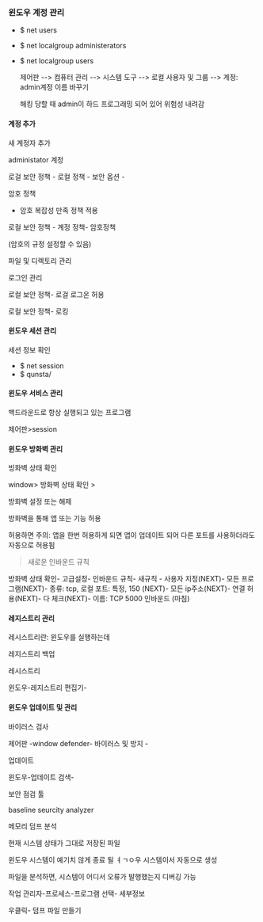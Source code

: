### 윈도우 계정 관리

- $ net users

- $ net localgroup administerators

- $ net localgroup users

  

  제어판 --> 컴퓨터 관리 --> 시스템 도구 --> 로컬 사용자 및 그룹 --> 계정: admin계정 이름 바꾸기

  해킹 당할 때 admin이 하드 프로그래밍 되어 있어 위험성 내려감

#### 계정 추가

새 계정자 추가



administator 계정

로걸 보안 정책 - 로컬 정책 - 보안 옵션 - 



암호 정책

- 암호 복잡성 만족 정책 적용

로컬 보안 정책 -  계정 정책- 암호정책

(암호의 규정 설정할 수 있음)



파일 및 디렉토리 관리



로그인 관리

로컬 보안 정책- 로걸 로그온 허용



로컬 보안 정책- 로킹



#### 윈도우 세션 관리

세션 정보 확인

- $ net session
- $ qunsta/



#### 윈도우 서비스 관리

백드라운드로 항상 실행되고 있는 프로그램

제어판>session



#### 윈도우 방화벽 관리

빙화벽 상태 확인

window> 방화벽 상태 확인 > 

방화벽 설정 또는 해제



방화벽을 통해 앱 또는 기능 허용

허용하면 주의: 앱을 한번 허용하게 되면 앱이 업데이트 되어 다른 포트를 사용하더라도 자동으로 허용됨

> 새로운 인바운드 규칙

방화벽 상태 확인- 고급설정- 인바운드 규칙- 새규칙 - 사용자 지정(NEXT)- 모든 프로그램(NEXT)- 종류: tcp, 로컬 포트: 특정, 150 (NEXT)- 모든 ip주소(NEXT)-  연결 허용(NEXT)- 다 체크(NEXT)-  이름: TCP 5000 인바운드 (마침)



#### 레지스트리 관리

레시스트리란: 윈도우를 실행하는데 

레지스트리 백업

레시스트리 

 

윈도우-레지스트리 편집기- 



#### 윈도우 업데이트 및 관리

바이러스 검사

제어판 -window defender- 바이러스 및 방지 - 



업데이트

윈도우-업데이트 검색- 

보안 점검 툴

baseline seurcity analyzer



메모리 덤프 분석

현재 시스템 상태가 그대로 저장된 파일

윈도우 시스템이 예기치 않게 종료 될 ㅕㄱㅇ우 시스템이서 자동으로 생성

파일을 분석하면, 시스템이 어디서 오류가 발행했는지 디버깅 가능

작업 관리자-프로세스-프로그램 선택-  세부정보

우클릭- 덤프 파일 만들기





